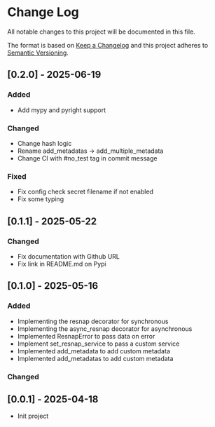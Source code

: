 # Change Log
All notable changes to this project will be documented in this file.
 
The format is based on [Keep a Changelog](http://keepachangelog.com/)
and this project adheres to [Semantic Versioning](http://semver.org/).

## [0.2.0] - 2025-06-19
### Added
- Add mypy and pyright support

### Changed
- Change hash logic
- Rename add_metadatas -> add_multiple_metadata
- Change CI with #no_test tag in commit message

### Fixed
- Fix config check secret filename if not enabled
- Fix some typing

## [0.1.1] - 2025-05-22
### Changed
- Fix documentation with Github URL
- Fix link in README.md on Pypi

## [0.1.0] - 2025-05-16
### Added
- Implementing the resnap decorator for synchronous
- Implementing the async_resnap decorator for asynchronous
- Implemented ResnapError to pass data on error
- Implement set_resnap_service to pass a custom service
- Implemented add_metadata to add custom metadata
- Implemented add_metadatas to add custom metadata

### Changed

## [0.0.1] - 2025-04-18
- Init project
